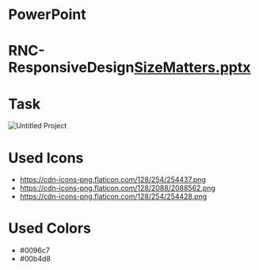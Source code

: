 # PowerPoint
# RNC-ResponsiveDesign[SizeMatters.pptx](https://github.com/CampCoding/RNC-ResponsiveDesign/files/8513487/SizeMatters.pptx)
# Task

![Untitled Project](https://user-images.githubusercontent.com/83096688/164131944-c55076b1-7bfd-4f48-9fd5-723903dd0a4f.gif)

# Used Icons
* https://cdn-icons-png.flaticon.com/128/254/254437.png
* https://cdn-icons-png.flaticon.com/128/2088/2088562.png
* https://cdn-icons-png.flaticon.com/128/254/254428.png

# Used Colors
* #0096c7
* #00b4d8
